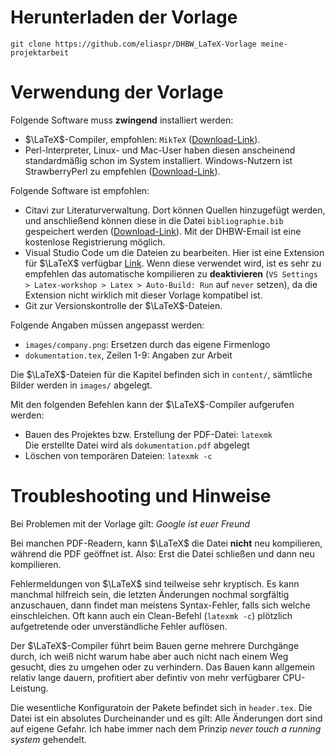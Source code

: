 # Herunterladen der Vorlage

`git clone https://github.com/eliaspr/DHBW_LaTeX-Vorlage meine-projektarbeit`

# Verwendung der Vorlage

Folgende Software muss **zwingend** installiert werden:
- $\LaTeX$-Compiler, empfohlen: `MikTeX` ([Download-Link](https://miktex.org/download)).
- Perl-Interpreter, Linux- und Mac-User haben diesen anscheinend standardmäßig schon im System installiert. Windows-Nutzern ist StrawberryPerl zu empfehlen ([Download-Link](https://strawberryperl.com/)).

Folgende Software ist empfohlen:
- Citavi zur Literaturverwaltung. Dort können Quellen hinzugefügt werden, und anschließend können diese in die Datei `bibliographie.bib` gespeichert werden ([Download-Link](https://www.citavi.com/de)). Mit der DHBW-Email ist eine kostenlose Registrierung möglich.
- Visual Studio Code um die Dateien zu bearbeiten. Hier ist eine Extension für $\LaTeX$ verfügbar [Link](https://marketplace.visualstudio.com/items?itemName=James-Yu.latex-workshop). Wenn diese verwendet wird, ist es sehr zu empfehlen das automatische kompilieren zu **deaktivieren** (`VS Settings > Latex-workshop > Latex > Auto-Build: Run` auf `never` setzen), da die Extension nicht wirklich mit dieser Vorlage kompatibel ist.
- Git zur Versionskontrolle der $\LaTeX$-Dateien.

Folgende Angaben müssen angepasst werden:

- `images/company.png`: Ersetzen durch das eigene Firmenlogo
- `dokumentation.tex`, Zeilen 1-9: Angaben zur Arbeit

Die $\LaTeX$-Dateien für die Kapitel befinden sich in `content/`, sämtliche Bilder werden in `images/` abgelegt.

Mit den folgenden Befehlen kann der $\LaTeX$-Compiler aufgerufen werden:

- Bauen des Projektes bzw. Erstellung der PDF-Datei: `latexmk`  
  Die erstellte Datei wird als `dokumentation.pdf` abgelegt
- Löschen von temporären Dateien: `latexmk -c`

# Troubleshooting und Hinweise

Bei Problemen mit der Vorlage gilt: *Google ist euer Freund*

Bei manchen PDF-Readern, kann $\LaTeX$ die Datei **nicht** neu kompilieren, während die PDF geöffnet ist. Also: Erst die Datei schließen und dann neu kompilieren.

Fehlermeldungen von $\LaTeX$ sind teilweise sehr kryptisch. Es kann manchmal hilfreich sein, die letzten Änderungen nochmal sorgfältig anzuschauen, dann findet man meistens Syntax-Fehler, falls sich welche einschleichen. Oft kann auch ein Clean-Befehl (`latexmk -c`) plötzlich aufgetretende oder unverständliche Fehler auflösen.

Der $\LaTeX$-Compiler führt beim Bauen gerne mehrere Durchgänge durch, ich weiß nicht warum habe aber auch nicht nach einem Weg gesucht, dies zu umgehen oder zu verhindern. Das Bauen kann allgemein relativ lange dauern, profitiert aber defintiv von mehr verfügbarer CPU-Leistung.

Die wesentliche Konfiguratoin der Pakete befindet sich in `header.tex`. Die Datei ist ein absolutes Durcheinander und es gilt: Alle Änderungen dort sind auf eigene Gefahr. Ich habe immer nach dem Prinzip *never touch a running system* gehendelt.

